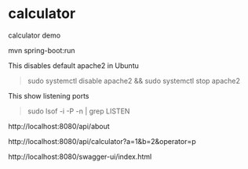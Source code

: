 # calculator
calculator demo


mvn spring-boot:run

This disables default apache2 in Ubuntu
>sudo systemctl disable apache2 && sudo systemctl stop apache2

This show listening ports
>sudo lsof -i -P -n | grep LISTEN

http://localhost:8080/api/about

http://localhost:8080/api/calculator?a=1&b=2&operator=p

 http://localhost:8080/swagger-ui/index.html